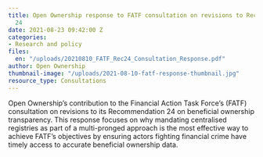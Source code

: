 ```yaml
---
title: Open Ownership response to FATF consultation on revisions to Recommendation
  24
date: 2021-08-23 09:42:00 Z
categories:
- Research and policy
files:
  en: "/uploads/20210810_FATF_Rec24_Consultation_Response.pdf"
author: Open Ownership
thumbnail-image: "/uploads/2021-08-10-fatf-response-thumbnail.jpg"
resource_type: Consultations
---
```


Open Ownership’s contribution to the Financial Action Task Force’s (FATF) consultation on revisions to its Recommendation 24 on beneficial ownership transparency. This response focuses on why mandating centralised registries as part of a multi-pronged approach is the most effective way to achieve FATF’s objectives by ensuring actors fighting financial crime have timely access to accurate beneficial ownership data.